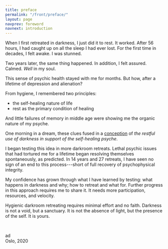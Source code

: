 ```yaml
---
title: preface
permalink: "/front/preface/"
layout: page
navprev: foreword
navnext: introduction
---
```


When I first retreated in darkness, I just did it to rest. It worked. After 56 hours, I had caught up on all the sleep I had ever lost. For the first time in decades, I felt awake. I was stunned.

Two years later, the same thing happened. In addition, I felt assured. Calmed. _Well_ in my soul. 

This sense of psychic health stayed with me for months. But how, after a lifetime of depression and alienation?

From hygiene, I remembered two principles:

- the self-healing nature of life
- rest as the primary condition of healing

And little failures of memory in middle age were showing me the organic nature of my psyche.

One morning in a dream, these clues fused in a [conception](/darkness-conjecture) of _the restful use of darkness in support of the self-healing psyche_.

I began testing this idea in more darkroom retreats. Lethal psychic issues that had tortured me for a lifetime began resolving themselves spontaneously, as predicted. In 14 years and 27 retreats, I have seen no sign of an end to this process---short of full recovery of psychophysical integrity.

My confidence has grown through what I have learned by testing: what happens in darkness and why; how to retreat and what for. Further progress in this approach requires me to share it. It needs more participation, resources, and velocity. 

Hygienic darkroom retreating requires minimal effort and no faith. Darkness is not a void, but a sanctuary. It is not the absence of light, but the presence of the self. It is yours.

&nbsp;

ad  
Oslo, 2020
